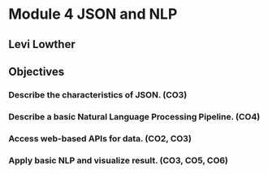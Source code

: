 # Module 4 JSON and NLP
## Levi Lowther
## Objectives
### Describe the characteristics of JSON. (CO3)
 
### Describe a basic Natural Language Processing Pipeline. (CO4)
 
### Access web-based APIs for data. (CO2, CO3)
 
### Apply basic NLP and visualize result. (CO3, CO5, CO6)

